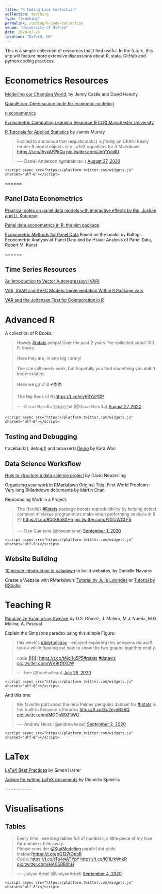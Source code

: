 ```yaml
---
title: "R Coding Link Collection"
collection: teaching
type: "teaching"
permalink: /coding/R-code-collection
venue: "University of Oxford"
date: 2020-07-26
location: "Oxford, UK"
---
```


This is a simple collection of resources that I find useful. In the future, this site will feature more extensive discussions about R, stata, GitHub and python coding practices.

# Econometrics Resources

[Modelling our Changing World](https://link.springer.com/book/10.1007%2F978-3-030-21432-6), by Jenny Castle and David Hendry

[QuantEcon: Open source code for economic modeling](https://quantecon.org/)

[r-econometrics](https://www.r-econometrics.com/)

[Econometric Computing Learning Resource (ECLR) Manchester University](http://eclr.humanities.manchester.ac.uk/index.php/Main_Page)

[R Tutorials for Applied Statistics](https://murraylax.org/rtutorials/) by James Murray

<blockquote class="twitter-tweet">

<p lang="en" dir="ltr">

Excited to announce that {equatiomatic} is *finally* on CRAN! Easily render R model objects into LaTeX equations for R Markdown. <a href="https://t.co/ihyxAFPkQu">https://t.co/ihyxAFPkQu</a> <a href="https://t.co/JtnYYubIIU">pic.twitter.com/JtnYYubIIU</a>

</p>

--- Daniel Anderson (@datalorax_) <a href="https://twitter.com/datalorax_/status/1299016526142386178?ref_src=twsrc%5Etfw">August 27, 2020</a>

</blockquote>

```{=html}
<script async src="https://platform.twitter.com/widgets.js" charset="utf-8"></script>
```
======

## Panel Data Econometrics

[Practical notes on panel data models with interactive effects by Bai, Jushan and Li, Kunpeng](https://mpra.ub.uni-muenchen.de/81087/1/MPRA_paper_81087.pdf)

[Panel data econometrics in R: the plm package](https://cran.r-project.org/web/packages/plm/vignettes/plmPackage.html)

[Econometric Methods for Panel Data](https://homepage.univie.ac.at/robert.kunst/panpres2.pdf) Based on the books by Baltagi: Econometric Analysis of Panel Data and by Hsiao: Analysis of Panel Data, Robert M. Kunst

======

## Time Series Resources

[An Introduction to Vector Autoregression (VAR)](https://www.r-econometrics.com/timeseries/varintro/)

[VAR, SVAR and SVEC Models: Implementation Within R Package vars](https://cran.r-project.org/web/packages/vars/vignettes/vars.pdf)

[VAR and the Johansen Test for Cointegration in R](https://www.quantstart.com/articles/Johansen-Test-for-Cointegrating-Time-Series-Analysis-in-R/)

# Advanced R

A collection of R Books:

<blockquote class="twitter-tweet">

<p lang="en" dir="ltr">

Howdy <a href="https://twitter.com/hashtag/rstats?src=hash&amp;ref_src=twsrc%5Etfw">\#rstats</a> peeps! Over the past 2 years I've collected about 100 R-books. <br><br>Here they are, in one big library!<br><br>The site still needs work, but hopefully you find something you didn't know existed. <br><br>Here we go v1.0 💕📚📚<br><br>The Big Book of R⤵️<a href="https://t.co/ejy63YJPGP">https://t.co/ejy63YJPGP</a>

</p>

--- Oscar Baruffa 🇿🇦🇳🇱📊 (@OscarBaruffa) <a href="https://twitter.com/OscarBaruffa/status/1299004189977260038?ref_src=twsrc%5Etfw">August 27, 2020</a>

</blockquote>

```{=html}
<script async src="https://platform.twitter.com/widgets.js" charset="utf-8"></script>
```
## Testing and Debugging

traceback(), debug() and browser() [Demo](https://github.com/karawoo/sage-r-debugging-demo) by Kara Woo

## Data Science Worksflow

[How to structure a data science project](https://mdneuzerling.com/post/data-science-workflows/) by David Neuzerling

[Organising your work in RMarkdown](https://www.r-bloggers.com/first-world-problems-very-long-rmarkdown-documents/) Original Title: First World Problems: Very long RMarkdown documents by Martin Chan

Reproducing Work in a Project:

<blockquote class="twitter-tweet">

<p lang="en" dir="ltr">

The {fertile} <a href="https://twitter.com/hashtag/Rstats?src=hash&amp;ref_src=twsrc%5Etfw">\#Rstats</a> package boosts reproducibility by helping detect common mistakes programmers make when performing analysis in R 📦 <a href="https://t.co/BDrS8qSXHn">https://t.co/BDrS8qSXHn</a> <a href="https://t.co/Ef0lUWCLF5">pic.twitter.com/Ef0lUWCLF5</a>

</p>

--- Dan Quintana (@dsquintana) <a href="https://twitter.com/dsquintana/status/1300771201414037504?ref_src=twsrc%5Etfw">September 1, 2020</a>

</blockquote>

```{=html}
<script async src="https://platform.twitter.com/widgets.js" charset="utf-8"></script>
```
## Website Building

[10 minute intodruction to caladown](https://www.youtube.com/watch?time_continue=1&v=HtQhG80MKQE&feature=emb_logo) to build websites, by Danielle Navarro

Create a Website with RMarkdown: [Tutorial by Julie Lowndes](https://jules32.github.io/rmarkdown-website-tutorial/index.html) or [Tutorial by RStudio](https://resources.github.com/whitepapers/github-and-rstudio/)

# Teaching R

[Randomize Exam using Sweave](https://core.ac.uk/reader/16376348) by D.S. Gómez, J. Mulero, M.J. Nueda, M.D. Molina, A. Pascual

Explain the Simpsons paradox using this simple Figure:

<blockquote class="twitter-tweet">

<p lang="en" dir="ltr">

this week's <a href="https://twitter.com/hashtag/tidytuesday?src=hash&amp;ref_src=twsrc%5Etfw">\#tidytuesday</a> - enjoyed exploring this penguins dataset! took a while figuring out how to show the two graphs together neatly. <br><br>code 👩🏻‍💻: <a href="https://t.co/tAjcl1u5P5">https://t.co/tAjcl1u5P5</a><a href="https://twitter.com/hashtag/rstats?src=hash&amp;ref_src=twsrc%5Etfw">\#rstats</a> <a href="https://twitter.com/hashtag/dataviz?src=hash&amp;ref_src=twsrc%5Etfw">\#dataviz</a> <a href="https://t.co/WV9tt1tXCW">pic.twitter.com/WV9tt1tXCW</a>

</p>

--- bee (@beeboileau) <a href="https://twitter.com/beeboileau/status/1288234907739795457?ref_src=twsrc%5Etfw">July 28, 2020</a>

</blockquote>

```{=html}
<script async src="https://platform.twitter.com/widgets.js" charset="utf-8"></script>
```
And this one:

<blockquote class="twitter-tweet">

<p lang="en" dir="ltr">

My favorite part about the new Palmer penguins dataset for <a href="https://twitter.com/hashtag/rstats?src=hash&amp;ref_src=twsrc%5Etfw">\#rstats</a> is the built-in Simpson's Paradox <a href="https://t.co/3o2oynB56Q">https://t.co/3o2oynB56Q</a> <a href="https://t.co/MOCpWXPiWG">pic.twitter.com/MOCpWXPiWG</a>

</p>

--- Andrew Heiss (@andrewheiss) <a href="https://twitter.com/andrewheiss/status/1301166792627421186?ref_src=twsrc%5Etfw">September 2, 2020</a>

</blockquote>

```{=html}
<script async src="https://platform.twitter.com/widgets.js" charset="utf-8"></script>
```
# LaTex

[LaTeX Best Practices](https://github.com/simonharrer/latex-best-practices#special-commands) by Simon Harrer

[Advice for writing LaTeX documents](https://github.com/dspinellis/latex-advice) by Diomidis Spinellis

==========

# Visualisations

## Tables

<blockquote class="twitter-tweet">

<p lang="en" dir="ltr">

Every time I see long tables full of numbers, a little piece of my love for numbers flies away. <br>Please consider <a href="https://twitter.com/StatModeling?ref_src=twsrc%5Etfw">@StatModeling</a> parallel dot plots instead!<a href="https://t.co/pQ127rOpbR">https://t.co/pQ127rOpbR</a><br>Code: <a href="https://t.co/rTu4wATYpY">https://t.co/rTu4wATYpY</a> <a href="https://t.co/lC1LfkWtkR">https://t.co/lC1LfkWtkR</a> <a href="https://t.co/eiA06BB0hH">pic.twitter.com/eiA06BB0hH</a>

</p>

--- Julyan Arbel (@JulyanArbel) <a href="https://twitter.com/JulyanArbel/status/1301816176339832832?ref_src=twsrc%5Etfw">September 4, 2020</a>

</blockquote>

```{=html}
<script async src="https://platform.twitter.com/widgets.js" charset="utf-8"></script>
```
